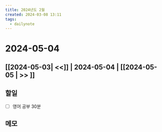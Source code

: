 ```yaml
---
title: 2024년도 2월
created: 2024-03-08 13:11
tags:
  - dailynote
---
```

# 2024-05-04
## [[2024-05-03| <<]] | 2024-05-04 | [[2024-05-05 | >> ]]

## 할일
- [ ] 영어 공부 30분


## 메모

